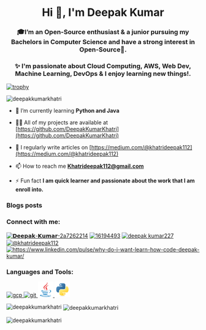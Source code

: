 <h1 align="center">Hi 👋, I'm Deepak Kumar</h1>
<h3 align="center">🎓I’m an Open-Source enthusiast & a junior pursuing my Bachelors in Computer Science and have a strong interest in Open-Source💙.</h3>
<h3 align="center">✨ I'm passionate about Cloud Computing, AWS, Web Dev, Machine Learning, DevOps & I enjoy learning new things!.</h3>


[![trophy](https://github-profile-trophy.vercel.app/?username=deepakkumarkhatri&theme=onedark)](https://github.com/deepakkumarkhatri/github-profile-trophy)


<p align="left"> <img src="https://komarev.com/ghpvc/?username=deepakkumarkhatri&label=Profile%20views&color=0e75b6&style=flat" alt="deepakkumarkhatri" /> </p>

- 🌱 I’m currently learning **Python and Java**

- 👨‍💻 All of my projects are available at [https://github.com/DeepakKumarKhatri](https://github.com/DeepakKumarKhatri)

- 📝 I regularly write articles on [https://medium.com/@khatrideepak112](https://medium.com/@khatrideepak112)

- 📫 How to reach me **Khatrideepak112@gmail.com**

- ⚡ Fun fact **I am quick learner and passionate about the work that I am enroll into.**

### Blogs posts
<!-- BLOG-POST-LIST:START -->
<!-- BLOG-POST-LIST:END -->

<h3 align="left">Connect with me:</h3>
<p align="left">
<a href="https://linkedin.com/in/𝗗𝗲𝗲𝗽𝗮𝗸-𝗞𝘂𝗺𝗮𝗿-2a7262214" target="blank"><img align="center" src="https://raw.githubusercontent.com/rahuldkjain/github-profile-readme-generator/master/src/images/icons/Social/linked-in-alt.svg" alt="𝗗𝗲𝗲𝗽𝗮𝗸-𝗞𝘂𝗺𝗮𝗿-2a7262214" height="30" width="40" /></a>
<a href="https://stackoverflow.com/users/16194493" target="blank"><img align="center" src="https://raw.githubusercontent.com/rahuldkjain/github-profile-readme-generator/master/src/images/icons/Social/stack-overflow.svg" alt="16194493" height="30" width="40" /></a>
<a href="https://kaggle.com/deepak kumar227" target="blank"><img align="center" src="https://raw.githubusercontent.com/rahuldkjain/github-profile-readme-generator/master/src/images/icons/Social/kaggle.svg" alt="deepak kumar227" height="30" width="40" /></a>
<a href="https://medium.com/@khatrideepak112" target="blank"><img align="center" src="https://raw.githubusercontent.com/rahuldkjain/github-profile-readme-generator/master/src/images/icons/Social/medium.svg" alt="@khatrideepak112" height="30" width="40" /></a>
<a href="/https://www.linkedin.com/pulse/why-do-i-want-learn-how-code-deepak-kumar/" target="blank"><img align="center" src="https://raw.githubusercontent.com/rahuldkjain/github-profile-readme-generator/master/src/images/icons/Social/rss.svg" alt="https://www.linkedin.com/pulse/why-do-i-want-learn-how-code-deepak-kumar/" height="30" width="40" /></a>
</p>

<h3 align="left">Languages and Tools:</h3>
<p align="left"> <a href="https://cloud.google.com" target="_blank"> <img src="https://www.vectorlogo.zone/logos/google_cloud/google_cloud-icon.svg" alt="gcp" width="40" height="40"/> </a> <a href="https://git-scm.com/" target="_blank"> <img src="https://www.vectorlogo.zone/logos/git-scm/git-scm-icon.svg" alt="git" width="40" height="40"/> </a> <a href="https://www.java.com" target="_blank"> <img src="https://raw.githubusercontent.com/devicons/devicon/master/icons/java/java-original.svg" alt="java" width="40" height="40"/> </a> <a href="https://www.python.org" target="_blank"> <img src="https://raw.githubusercontent.com/devicons/devicon/master/icons/python/python-original.svg" alt="python" width="40" height="40"/> </a> </p>

<p><img align="left" src="https://github-readme-stats.vercel.app/api/top-langs?username=deepakkumarkhatri&show_icons=true&locale=en&layout=compact" alt="deepakkumarkhatri" /></p>

<p>&nbsp;<img align="center" src="https://github-readme-stats.vercel.app/api?username=deepakkumarkhatri&show_icons=true&locale=en" alt="deepakkumarkhatri" /></p>

<p><img align="center" src="https://github-readme-streak-stats.herokuapp.com/?user=deepakkumarkhatri&" alt="deepakkumarkhatri" /></p>
